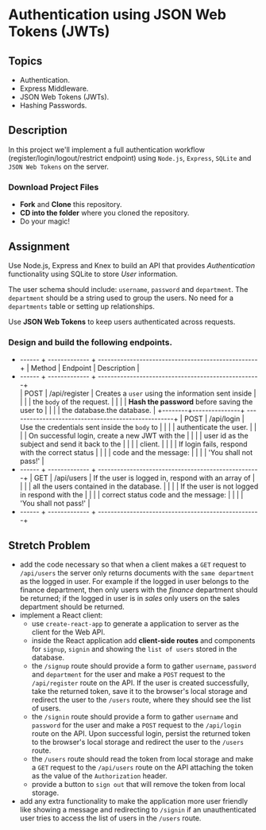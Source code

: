 # Authentication using JSON Web Tokens (JWTs)

## Topics

- Authentication.
- Express Middleware.
- JSON Web Tokens (JWTs).
- Hashing Passwords.

## Description

In this project we'll implement a full authentication workflow (register/login/logout/restrict endpoint) using `Node.js`, `Express`, `SQLite` and `JSON Web Tokens` on the server.

### Download Project Files

- **Fork** and **Clone** this repository.
- **CD into the folder** where you cloned the repository.
- Do your magic!

## Assignment

Use Node.js, Express and Knex to build an API that provides _Authentication_ functionality using SQLite to store _User_ information.

The user schema should include: `username`, `password` and `department`. The `department` should be a string used to group the users. No need for a `departments` table or setting up relationships.

Use **JSON Web Tokens** to keep users authenticated across requests.

### Design and build the following endpoints.

+ ------ + ------------- + -------------------------------------------------- +
| Method |    Endpoint   |                   Description                      |
+ ------ + ------------- + ---------------------------------------------------+  
|  POST  | /api/register | Creates a `user` using the information sent inside |
|        |               | the `body` of the request.                         |
|        |               | **Hash the password** before saving the user to    |
|        |               | the database.the database.                         |
+--------+---------------+ ---------------------------------------------------+
|  POST  |  /api/login   | Use the credentials sent inside the `body` to      |
|        |               | authenticate the user.                             |
|        |               | On successful login, create a new JWT with the     |
|        |               | user id as the subject and send it back to the     |
|        |               | client.                                            |
|        |               | If login fails, respond with the correct status    |
|        |               | code and the message:                              | 
|        |               | 'You shall not pass!'                              |
+ ------ + ------------- + ---------------------------------------------------+ 
|   GET  |  /api/users   | If the user is logged in, respond with an array of |
|        |               | all the users contained in the database.           |
|        |               | If the user is not logged in respond with the      |
|        |               | correct status code and the message:               |
|        |               | 'You shall not pass!'                              |
+ ------ + ------------- + ---------------------------------------------------+

## Stretch Problem

- add the code necessary so that when a client makes a `GET` request to `/api/users` the server only returns documents with the `same department` as the logged in user. For example if the logged in user belongs to the finance department, then only users with the _finance_ department should be returned; if the logged in user is in _sales_ only users on the sales department should be returned.
- implement a React client:
  - use `create-react-app` to generate a application to server as the client for the Web API.
  - inside the React application add **client-side routes** and components for `signup`, `signin` and showing the `list of users` stored in the database.
  - the `/signup` route should provide a form to gather `username`, `password` and `department` for the user and make a `POST` request to the `/api/register` route on the API. If the user is created successfully, take the returned token, save it to the browser's local storage and redirect the user to the `/users` route, where they should see the list of users.
  - the `/signin` route should provide a form to gather `username` and `password` for the user and make a `POST` request to the `/api/login` route on the API. Upon successful login, persist the returned token to the browser's local storage and redirect the user to the `/users` route.
  - the `/users` route should read the token from local storage and make a `GET` request to the `/api/users` route on the API attaching the token as the value of the `Authorization` header.
  - provide a button to `sign out` that will remove the token from local storage.
- add any extra functionality to make the application more user friendly like showing a message and redirecting to `/signin` if an unauthenticated user tries to access the list of users in the `/users` route.
